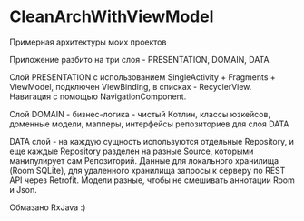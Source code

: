 # CleanArchWithViewModel

Примерная архитектуры моих проектов

Приложение разбито на три слоя - PRESENTATION, DOMAIN, DATA

Слой PRESENTATION с использованием SingleActivity + Fragments + ViewModel, подключен ViewBinding, в списках - RecyclerView.  
Навигация c помощью NavigationComponent.

Слой DOMAIN - бизнес-логика - чистый Котлин, классы юзкейсов, доменные модели, мапперы, интерфейсы репозиториев для слоя DATA

DATA слой - на каждую сущность используются отдельные Repository, 
и еще каждые Repository разделен на разные Source, которыми манипулирует сам Репозиторий. 
Данные для локального хранилища (Room SQLite), 
для удаленного хранилища запросы к серверу по REST API через Retrofit. 
Модели разные, чтобы не смешивать аннотации Room и Json. 

Обмазано RxJava :)
